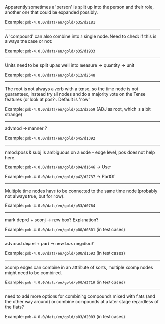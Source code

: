 Apparently sometimes a 'person' is split up into the person and
their role, another one that could be expanded possibly.

Example: `pmb-4.0.0/data/en/gold/p35/d2181`

---

A 'compound' can also combine into a single node. Need to check if
this is always the case or not:

Example: `pmb-4.0.0/data/en/gold/p35/d1933`

---

Units need to be split up as well into
measure
  -> quantity
  -> unit

Example: `pmb-4.0.0/data/en/gold/p13/d2548`

---

The root is not always a verb with a tense, so the time node is
not guaranteed, instead try all nodes and do a majority vote
on the Tense features (or look at pos?). Default is 'now'

Example: `pmb-4.0.0/data/en/gold/p13/d2559` (ADJ as root, which is a bit strange)

---

advmod -> manner ?

Example: `pmb-4.0.0/data/en/gold/p45/d1392`

---

nmod:poss & subj is ambiguous on a node - edge level, pos does not help here.

Example: `pmb-4.0.0/data/en/gold/p04/d1646` -> User

Example: `pmb-4.0.0/data/en/gold/p42/d2737` -> PartOf


---

Multiple time nodes have to be connected to the same time node
(probably not always true, but for now).

Example: `pmb-4.0.0/data/en/gold/p53/d0764`

---

mark deprel + sconj -> new box? Explanation?

Example: `pmb-4.0.0/data/en/gold/p00/d0801` (in test cases)

---

advmod deprel + part -> new box negation?

Example: `pmb-4.0.0/data/en/gold/p00/d1593` (in test cases)

---

xcomp edges can combine in an attribute of sorts, multiple
xcomp nodes might need to be combined.

Example: `pmb-4.0.0/data/en/gold/p00/d2719` (in test cases)

---

need to add more options for combining compounds mixed with
flats (and the other way around) or combine compounds at a later
stage regardless of the flats?

Example: `pmb-4.0.0/data/en/gold/p03/d2003` (in test cases)
